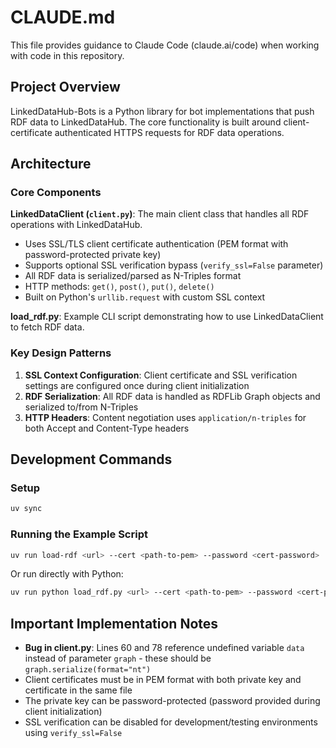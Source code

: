 # CLAUDE.md

This file provides guidance to Claude Code (claude.ai/code) when working with code in this repository.

## Project Overview

LinkedDataHub-Bots is a Python library for bot implementations that push RDF data to LinkedDataHub. The core functionality is built around client-certificate authenticated HTTPS requests for RDF data operations.

## Architecture

### Core Components

**LinkedDataClient (`client.py`)**: The main client class that handles all RDF operations with LinkedDataHub.
- Uses SSL/TLS client certificate authentication (PEM format with password-protected private key)
- Supports optional SSL verification bypass (`verify_ssl=False` parameter)
- All RDF data is serialized/parsed as N-Triples format
- HTTP methods: `get()`, `post()`, `put()`, `delete()`
- Built on Python's `urllib.request` with custom SSL context

**load_rdf.py**: Example CLI script demonstrating how to use LinkedDataClient to fetch RDF data.

### Key Design Patterns

1. **SSL Context Configuration**: Client certificate and SSL verification settings are configured once during client initialization
2. **RDF Serialization**: All RDF data is handled as RDFLib Graph objects and serialized to/from N-Triples
3. **HTTP Headers**: Content negotiation uses `application/n-triples` for both Accept and Content-Type headers

## Development Commands

### Setup
```bash
uv sync
```

### Running the Example Script
```bash
uv run load-rdf <url> --cert <path-to-pem> --password <cert-password>
```

Or run directly with Python:
```bash
uv run python load_rdf.py <url> --cert <path-to-pem> --password <cert-password>
```

## Important Implementation Notes

- **Bug in client.py**: Lines 60 and 78 reference undefined variable `data` instead of parameter `graph` - these should be `graph.serialize(format="nt")`
- Client certificates must be in PEM format with both private key and certificate in the same file
- The private key can be password-protected (password provided during client initialization)
- SSL verification can be disabled for development/testing environments using `verify_ssl=False`
